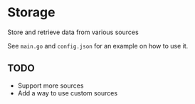 # Storage

Store and retrieve data from various sources

See `main.go` and `config.json` for an example on how to use it.

## TODO

* Support more sources
* Add a way to use custom sources
